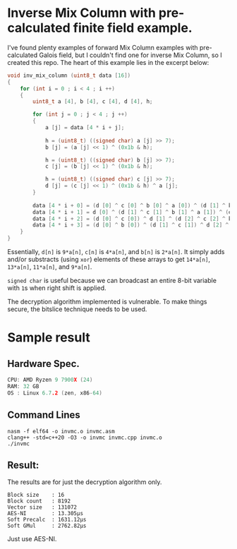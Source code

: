 # Inverse Mix Column with pre-calculated finite field example.
I've found plenty examples of forward Mix Column examples with pre-calculated
Galois field, but I couldn't find one for inverse Mix Column, so I created this repo.
The heart of this example lies in the excerpt below:
```c++
void inv_mix_column (uint8_t data [16])
{
	for (int i = 0 ; i < 4 ; i ++)
	{
		uint8_t a [4], b [4], c [4], d [4], h;

		for (int j = 0 ; j < 4 ; j ++)
		{
			a [j] = data [4 * i + j];
			
			h = (uint8_t) ((signed char) a [j] >> 7);
			b [j] = (a [j] << 1) ^ (0x1b & h);

			h = (uint8_t) ((signed char) b [j] >> 7);
			c [j] = (b [j] << 1) ^ (0x1b & h);

			h = (uint8_t) ((signed char) c [j] >> 7);
			d [j] = (c [j] << 1) ^ (0x1b & h) ^ a [j];
		}
		
		data [4 * i + 0] = (d [0] ^ c [0] ^ b [0] ^ a [0]) ^ (d [1] ^ b [1]) ^ (d [2] ^ c [2]) ^ d [3];
		data [4 * i + 1] = d [0] ^ (d [1] ^ c [1] ^ b [1] ^ a [1]) ^ (d [2] ^ b [2]) ^ (d [3] ^ c [3]);
		data [4 * i + 2] = (d [0] ^ c [0]) ^ d [1] ^ (d [2] ^ c [2] ^ b [2] ^ a [2]) ^ (d [3] ^ b [3]);
		data [4 * i + 3] = (d [0] ^ b [0]) ^ (d [1] ^ c [1]) ^ d [2] ^ (d [3] ^ c [3] ^ b [3] ^ a [3]);
	}
}
```
Essentially, ```d[n]``` is ```9*a[n]```, ```c[n]``` is ```4*a[n]```, and ```b[n]``` is ```2*a[n]```. 
It simply adds and/or substracts (using ```xor```) elements of these arrays to get ```14*a[n]```, ```13*a[n]```, ```11*a[n]```, and ```9*a[n]```.

```signed char``` is useful because we can broadcast an entire 8-bit variable with ```1```s when right shift is applied.

The decryption algorithm implemented is vulnerable. To make things secure, the bitslice technique needs to be used.

# Sample result
## Hardware Spec.
```c++
CPU: AMD Ryzen 9 7900X (24)
RAM: 32 GB
OS : Linux 6.7.2 (zen, x86-64)
```
## Command Lines
```
nasm -f elf64 -o invmc.o invmc.asm
clang++ -std=c++20 -O3 -o invmc invmc.cpp invmc.o
./invmc
```
## Result:
The results are for just the decryption algorithm only.

```
Block size    : 16
Block count   : 8192
Vector size   : 131072
AES-NI        : 13.305μs
Soft Precalc  : 1631.12μs
Soft GMul     : 2762.82μs
```

Just use AES-NI.
